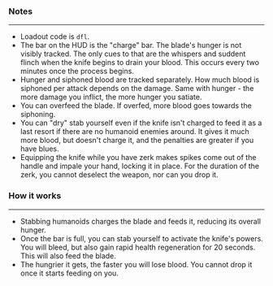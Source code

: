 ### Notes
---
- Loadout code is `dfl`.
- The bar on the HUD is the "charge" bar. The blade's hunger is not visibly tracked. The only cues to that are the whispers and suddent flinch when the knife begins to drain your blood. This occurs every two minutes once the process begins.
- Hunger and siphoned blood are tracked separately. How much blood is siphoned per attack depends on the damage. Same with hunger - the more damage you inflict, the more hunger you satiate.
- You can overfeed the blade. If overfed, more blood goes towards the siphoning.
- You can "dry" stab yourself even if the knife isn't charged to feed it as a last resort if there are no humanoid enemies around. It gives it much more blood, but doesn't charge it, and the penalties are greater if you have blues.
- Equipping the knife while you have zerk makes spikes come out of the handle and impale your hand, locking it in place. For the duration of the zerk, you cannot deselect the weapon, nor can you drop it.

### How it works
---
- Stabbing humanoids charges the blade and feeds it, reducing its overall hunger.
- Once the bar is full, you can stab yourself to activate the knife's powers. You will bleed, but also gain rapid health regeneration for 20 seconds. This will also feed the blade.
- The hungrier it gets, the faster you will lose blood. You cannot drop it once it starts feeding on you.